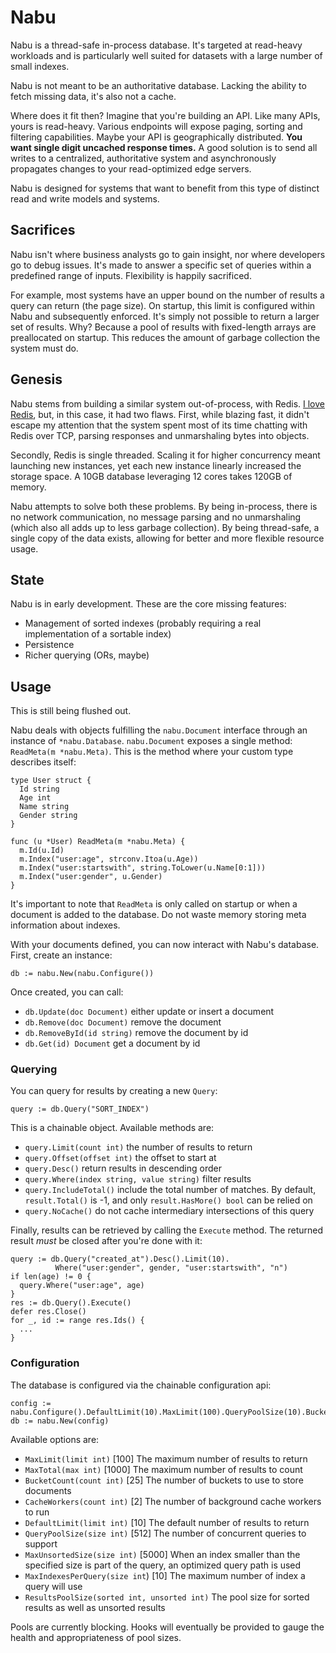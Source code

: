 # Nabu
Nabu is a thread-safe in-process database. It's targeted at read-heavy workloads and is particularly well suited for datasets with a large number of small indexes. 

Nabu is not meant to be an authoritative database. Lacking the ability to fetch missing data, it's also not a cache. 

Where does it fit then? Imagine that you're building an API. Like many APIs, yours is read-heavy. Various endpoints will expose paging, sorting and filtering capabilities. Maybe your API is geographically distributed. <strong>You want single digit uncached response times.</strong> A good solution is to send all writes to a centralized, authoritative system and asynchronously propagates changes to your read-optimized edge servers.

Nabu is designed for systems that want to benefit from this type of distinct read and write models and systems.

## Sacrifices
Nabu isn't where business analysts go to gain insight, nor where developers go to debug issues. It's made to answer a specific set of queries within a predefined range of inputs. Flexibility is happily sacrificed. 

For example, most systems have an upper bound on the number of results a query can return (the page size). On startup, this limit is configured within Nabu and subsequently enforced. It's simply not possible to return a larger set of results. Why? Because a pool of results with fixed-length arrays are preallocated on startup. This reduces the amount of garbage collection the system must do.

## Genesis
Nabu stems from building a similar system out-of-process, with Redis. [I love Redis](http://openmymind.net/2012/1/23/The-Little-Redis-Book/), but, in this case, it had two flaws. First, while blazing fast, it didn't escape my attention that the system spent most of its time chatting with Redis over TCP, parsing responses and unmarshaling bytes into objects. 

Secondly, Redis is single threaded. Scaling it for higher concurrency meant launching new instances, yet each new instance linearly increased the storage space. A 10GB database leveraging 12 cores takes 120GB of memory. 

Nabu attempts to solve both these problems. By being in-process, there is no network communication, no message parsing and no unmarshaling (which also all adds up to less garbage collection). By being thread-safe, a single copy of the data exists, allowing for better and more flexible resource usage.

## State
Nabu is in early development. These are the core missing features:

* Management of sorted indexes (probably requiring a real implementation of a sortable index)
* Persistence
* Richer querying (ORs, maybe)

## Usage
This is still being flushed out.

Nabu deals with objects fulfilling the `nabu.Document` interface through an instance of `*nabu.Database`. `nabu.Document` exposes a single method: `ReadMeta(m *nabu.Meta)`. This is the method where your custom type describes itself:

    type User struct {
      Id string
      Age int
      Name string
      Gender string
    }
    
    func (u *User) ReadMeta(m *nabu.Meta) {
      m.Id(u.Id)
      m.Index("user:age", strconv.Itoa(u.Age))
      m.Index("user:startswith", string.ToLower(u.Name[0:1]))
      m.Index("user:gender", u.Gender)
    }

It's important to note that `ReadMeta` is only called on startup or when a document is added to the database. Do not waste memory storing meta information about indexes.

With your documents defined, you can now interact with Nabu's database. First, create an instance:

    db := nabu.New(nabu.Configure())

Once created, you can call:

* `db.Update(doc Document)` either update or insert a document
* `db.Remove(doc Document)` remove the document
* `db.RemoveById(id string)` remove the document by id
* `db.Get(id) Document` get a document by id

### Querying
You can query for results by creating a new `Query`:

    query := db.Query("SORT_INDEX")

This is a chainable object. Available methods are:

* `query.Limit(count int)` the number of results to return
* `query.Offset(offset int)` the offset to start at
* `query.Desc()` return results in descending order
* `query.Where(index string, value string)` filter results 
* `query.IncludeTotal()` include the total number of matches. By default, `result.Total()` is -1, and only `result.HasMore() bool` can be relied on
* `query.NoCache()` do not cache intermediary intersections of this query

Finally, results can be retrieved by calling the `Execute` method. The returned result *must* be closed after you're done with it:

    query := db.Query("created_at").Desc().Limit(10).
              Where("user:gender", gender, "user:startswith", "n")
    if len(age) != 0 {
      query.Where("user:age", age)
    }
    res := db.Query().Execute()
    defer res.Close()
    for _, id := range res.Ids() {
      ...
    }

### Configuration
The database is configured via the chainable configuration api:

    config := nabu.Configure().DefaultLimit(10).MaxLimit(100).QueryPoolSize(10).BucketSize(50)
    db := nabu.New(config)

Available options are:

* `MaxLimit(limit int)` [100] The maximum number of results to return
* `MaxTotal(max int)` [1000] The maximum number of results to count
* `BucketCount(count int)` [25] The number of buckets to use to store documents
* `CacheWorkers(count int)` [2] The number of background cache workers to run
* `DefaultLimit(limit int)` [10] The default number of results to return
* `QueryPoolSize(size int)` [512] The number of concurrent queries to support
* `MaxUnsortedSize(size int)` [5000] When an index smaller than the specified size is part of the query, an optimized query path is used
* `MaxIndexesPerQuery(size int`) [10] The maximum number of index a query will use
* `ResultsPoolSize(sorted int, unsorted int)` The pool size for sorted results as well as unsorted results

Pools are currently blocking. Hooks will eventually be provided to gauge the health and appropriateness of pool sizes.
